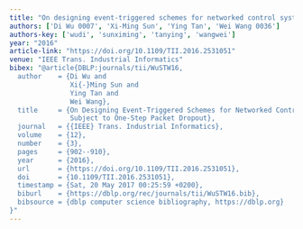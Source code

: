 ```yaml
---
title: "On designing event-triggered schemes for networked control systems subject to one-step packet dropout"
authors: ['Di Wu 0007', 'Xi-Ming Sun', 'Ying Tan', 'Wei Wang 0036']
authors-key: ['wudi', 'sunximing', 'tanying', 'wangwei']
year: "2016"
article-link: "https://doi.org/10.1109/TII.2016.2531051"
venue: "IEEE Trans. Industrial Informatics"
bibex: "@article{DBLP:journals/tii/WuSTW16,
  author    = {Di Wu and
               Xi{-}Ming Sun and
               Ying Tan and
               Wei Wang},
  title     = {On Designing Event-Triggered Schemes for Networked Control Systems
               Subject to One-Step Packet Dropout},
  journal   = {{IEEE} Trans. Industrial Informatics},
  volume    = {12},
  number    = {3},
  pages     = {902--910},
  year      = {2016},
  url       = {https://doi.org/10.1109/TII.2016.2531051},
  doi       = {10.1109/TII.2016.2531051},
  timestamp = {Sat, 20 May 2017 00:25:59 +0200},
  biburl    = {https://dblp.org/rec/journals/tii/WuSTW16.bib},
  bibsource = {dblp computer science bibliography, https://dblp.org}
}"
---
```

